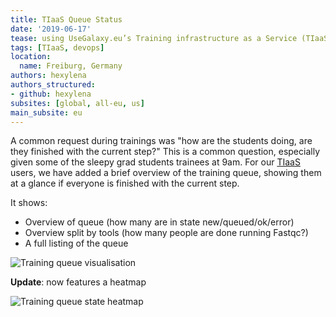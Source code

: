 ```yaml
---
title: TIaaS Queue Status
date: '2019-06-17'
tease: using UseGalaxy.eu’s Training infrastructure as a Service (TIaaS).
tags: [TIaaS, devops]
location:
  name: Freiburg, Germany
authors: hexylena
authors_structured:
- github: hexylena
subsites: [global, all-eu, us]
main_subsite: eu
---
```


A common request during trainings was "how are the students doing, are they finished with the current step?" This is a common question, especially given some of the sleepy grad students trainees at 9am. For our [TIaaS](https://galaxyproject.eu/tiaas) users, we have added a brief overview of the training queue, showing them at a glance if everyone is finished with the current step.

It shows:

- Overview of queue (how many are in state new/queued/ok/error)
- Overview split by tools (how many people are done running Fastqc?)
- A full listing of the queue

![Training queue visualisation](/assets/media/tiaas-queue.png)

**Update**: now features a heatmap

![Training queue state heatmap](/assets/media/tiaas-queue2.png)
